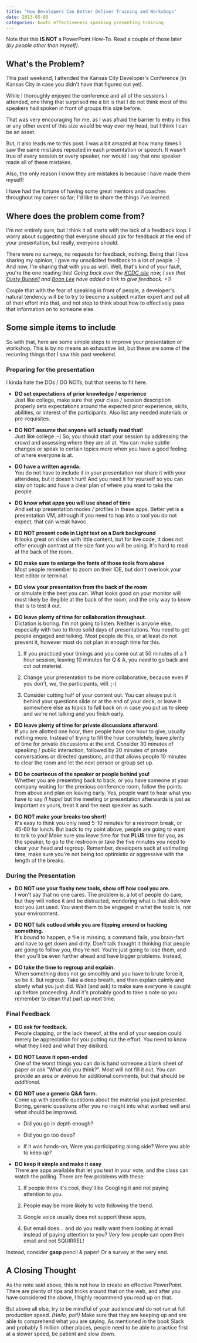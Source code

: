 ```yaml
---
title: "How Developers Can Better Deliver Training and Workshops"
date: 2013-05-08
categories: howto effectiveness speaking presenting training
---
```


Note that this **IS NOT** a PowerPoint How-To. Read a couple of those later *(by people other than myself).*

## What's the Problem?

This past weekend, I attended the Kansas City Developer's Conference (in Kansas City in case you didn't have that figured out yet).

While I thoroughly enjoyed the conference and all of the sessions I attended, one thing that surprised me a bit is that I do not think most of the speakers had spoken in front of groups this size before.

That was very encouraging for me, as I was afraid the barrier to entry in this or any other event of this size would be way over my head, but I think I can be an asset.

But, it also leads me to this post. I was a bit amazed at how many times I saw the same mistakes repeated in each presentation or speech. It wasn't true of every session or every speaker, nor would I say that one speaker made all of these mistakes.

Also, the only reason I know they are mistakes is because I have made them myself!

I have had the fortune of having some great mentors and coaches throughout my career so far; I'd like to share the things I've learned.


## Where does the problem come from?

I'm not entirely sure, but I think it all starts with the lack of a feedback loop. I worry about suggesting that everyone should ask for feedback at the end of your presentation, but really, everyone should.

There were no surveys, no requests for feedback, nothing. Being that I love sharing my opinion, I gave my unsolicited feedback to a lot of people :-) And now, I'm sharing that with you as well. Well, that's kind of your fault, you're the one reading this! *Going back over the [KCDC site](http://kdcd.info) now, I see that [Dusty Burwell](http://github.com/dustyburwell) and [Boon Lee](http://kcdc.info/speakers/1005) have added a link to give feedback. +1!* 

Couple that with the fear of speaking in front of people, a developer's natural tendency will be to try to become a subject matter expert and put all of their effort into that, and not stop to think about how to effectively pass that information on to someone else.

## Some simple items to include

So with that, here are some simple steps to improve your presentation or workshop. This is by no means an exhaustive list, but these are some of the recurring things that I saw this past weekend.

### Preparing for the presentation

I kinda hate the DOs / DO NOTs, but that seems to fit here.

+ **DO set expectations of prior knowledge / experience**  
Just like college, make sure that your class / session description properly sets expectations around the expected prior experience, skills, abilities, or interest of the participants. Also list any needed materials or pre-requisites. 

+ **DO NOT assume that anyone will actually read that!**  
Just like college ;-) So, you should start your session by addressing the crowd and assessing where they are all at. You can make subtle changes or speak to certain topics more when you have a good feeling of where everyone is at.

+ **DO have a written agenda.**  
You do not have to include it in your presentation nor share it with your attendees, but it doesn't hurt! And you need it for yourself so you can stay on topic and have a clear plan of where you want to take the people.

+ **DO know what apps you will use ahead of time**  
And set up presentation modes / profiles in these apps. Better yet is a presentation VM, although if you need to hop into a tool you do not expect, that can wreak havoc.

+ **DO NOT present code in Light text on a Dark background**  
It looks great on slides with little content, but for live code, it does not offer enough contrast at the size font you will be using. It's hard to read at the back of the room.

+ **DO make sure to enlarge the fonts of those tools from above**  
Most people remember to zoom on their IDE, but don't overlook your text editor or terminal.

+ **DO view your presentation from the back of the room**  
or simulate it the best you can. What looks good on your monitor will most likely be illegible at the back of the room, and the only way to know that is to test it out.


+ **DO leave plenty of time for collaboration throughout.**  
Dictation is boring. I'm not going to listen. Neither is anyone else, especially with two to three solid days of presentations. You need to get people engaged and talking. Most people do this, or at least do not prevent it, however most do not plan in enough time for this.

	1. If you practiced your timings and you come out at 50 minutes of a 1 hour session, leaving 10 minutes for Q & A, you *need* to go back and cut out material. 
	
	2. Change your presentation to be more collaborative, because even if you don't, we, the participants, will. ;-)
	
	3. Consider cutting half of your content out. You can always put it behind your questions slide or at the end of your deck, or leave it somewhere else as topics to fall back on in case you put us to sleep and we're not talking and you finish early.
	
+ **DO leave plenty of time for private discussions afterward.**  
If you are allotted one hour, then people have one hour to give, usually nothing more. Instead of trying to fill the hour completely, leave plenty of time for private discussions at the end. Consider 30 minutes of speaking / public interaction, followed by 20 minutes of private conversations or directed questions, and that allows people 10 minutes to clear the room and let the next person or group set up.

+ **DO be courteous of the speaker or people behind you!**  
Whether you are presenting back to back, or you have someone at your company waiting for the precious conference room, follow the points from above and plan on leaving early. Yes, people want to hear what you have to say *(I hope)* but the meeting or presentation afterwards is just as important as yours, treat it  and the next speaker as such.

+ **DO NOT make your breaks too short!**  
It's easy to think you only need 5-10 minutes for a restroom break, or 45-60 for lunch. But back to my point above, people are going to want to talk to you! Make sure you leave time for that **PLUS** time for you, as the speaker, to go to the restroom or take the five minutes you need to clear your head and regroup. Remember, developers suck at estimating time, make sure you're not being too optimistic or aggressive with the length of the breaks. 

### During the Presentation

+ **DO NOT use your flashy new tools, show off how cool you are.**  
I won't say that no one cares. The problem is, a lot of people do care, but they will notice it and be distracted, wondering what is that slick new tool you just used. You want them to be engaged in what the topic is, not your environment.

+ **DO NOT talk outloud while you are flipping around or hacking something.**  
It's bound to happen, a file is missing, a command fails, you brain-fart and have to get down and dirty. Don't talk thought it thinking that people are going to follow you, they're not. You're just going to lose them, and then you'll be even further ahead and have bigger problems. Instead,

+ **DO take the time to regroup and explain.**  
When something does not go smoothly and you have to brute force it, so be it. But regroup. Take a deep breath, and then explain calmly and slowly what you just did. Wait (and ask) to make sure everyone is caught up before proceeding. And it's probably good to take a note so you remember to clean that part up next time. 

### Final Feedback

+ **DO ask for feedback.**  
People clapping, or the lack thereof, at the end of your session could merely be appreciation for you putting out the effort. You need to know what they liked and what they disliked.

+ **DO NOT Leave it open-ended**  
One of the worst things you can do is hand someone a blank sheet of paper or ask "What did you think?". Most will not fill it out. You can provide an area or avenue for additional comments, but that should be *additional.*

+ **DO NOT use a generic Q&A form.**  
Come up with specific questions about the material you just presented. Boring, generic questions offer you no insight into what worked well and what should be improved.

	- Did you go in depth enough?
	
	- Did you go too deep?
	
	- If it was hands-on, Were you participating along side? Were you able to keep up?

+ **DO keep it simple and make it easy**  
There are apps available that let you text in your vote, and the class can watch the polling. There are few problems with these:

	1. If people think it's cool, they'll be Googling it and not paying attention to you.
	
	2. People may be more likely to vote following the trend.
	
	3. Google voice usually does not support these apps,
	
	4. But email does... and do you really want them looking at email instead of paying attention to you? Very few people can open their email and not SQUIRREL!
	
Instead, consider **gasp** pencil & paper! Or a survey at the very end.

## A Closing Thought

As the note said above, this is not how to create an effective PowerPoint. There are plenty of tips and tricks around that on the web, and after you have considered the above, I highly recommend you read up on that.

But above all else, try to be mindful of your audience and do not run at full production speed. *(Hello, pot!)* Make sure that they are keeping up and are able to comprehend what you are saying. As mentioned in the book Slack and probably 5 million other places, people need to be able to practice first at a slower speed, be patient and slow down.
